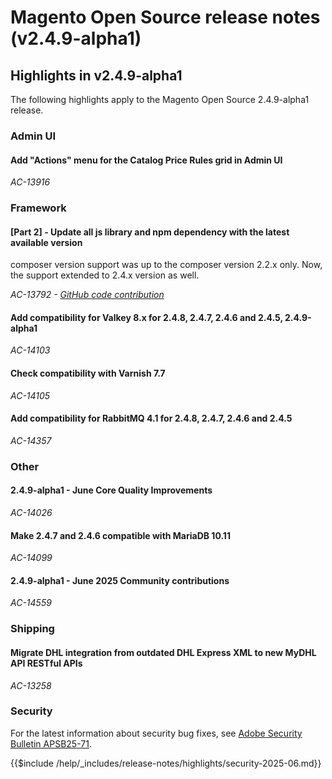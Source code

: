 # Magento Open Source release notes (v2.4.9-alpha1)

## Highlights in v2.4.9-alpha1

The following highlights apply to the Magento Open Source 2.4.9-alpha1 release.

### Admin UI

#### Add &quot;Actions&quot; menu for the Catalog Price Rules grid in Admin UI

_AC-13916_

### Framework

#### [Part 2] - Update all js library and npm dependency with the latest available version

composer version support was up to the composer version 2.2.x only. Now, the support extended to 2.4.x version as well.

_AC-13792 - [GitHub code contribution](https://github.com/magento/magento2/commit/19844aa0)_

#### Add compatibility for Valkey 8.x for 2.4.8, 2.4.7, 2.4.6 and 2.4.5, 2.4.9-alpha1

_AC-14103_

#### Check compatibility with Varnish 7.7

_AC-14105_

#### Add compatibility for RabbitMQ 4.1 for 2.4.8, 2.4.7, 2.4.6 and 2.4.5

_AC-14357_

### Other

#### 2.4.9-alpha1 - June Core Quality Improvements

_AC-14026_

#### Make 2.4.7 and 2.4.6 compatible with MariaDB 10.11

_AC-14099_

#### 2.4.9-alpha1 - June 2025 Community contributions

_AC-14559_

### Shipping

#### Migrate DHL integration from outdated DHL Express XML to new MyDHL API RESTful APIs

_AC-13258_

### Security

For the latest information about security bug fixes, see [Adobe Security Bulletin APSB25-71](https://helpx.adobe.com/security/products/magento/apsb25-71.html).

{{$include /help/_includes/release-notes/highlights/security-2025-06.md}}

